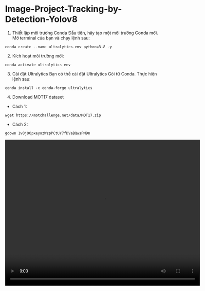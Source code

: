 # Image-Project-Tracking-by-Detection-Yolov8

1. Thiết lập môi trường Conda
Đầu tiên, hãy tạo một môi trường Conda mới. Mở terminal của bạn và chạy lệnh sau:

```
conda create --name ultralytics-env python=3.8 -y
```
2. Kích hoạt môi trường mới:

```
conda activate ultralytics-env
```
3. Cài đặt Ultralytics
Bạn có thể cài đặt Ultralytics Gói từ Conda. Thực hiện lệnh sau:
```
conda install -c conda-forge ultralytics
```
4. Download MOT17 dataset
- Cách 1:
```
wget https://motchallenge.net/data/MOT17.zip
```
- Cách 2:
```
gdown 1vOj9OpxeyozWzpPCtUY7fDVaBQwsPM9n
```

<video width="640" height="480" controls>
  <source src="notebook/tracking_results/result_compressed.mp4" type="video/mp4">
  Your browser does not support the video tag.
</video>
